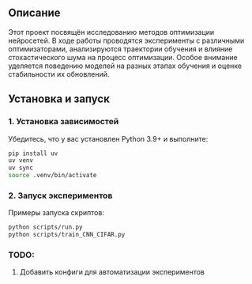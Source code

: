 ## Описание
Этот проект посвящён исследованию методов оптимизации нейросетей. В ходе работы проводятся эксперименты с различными оптимизаторами, анализируются траектории обучения и влияние стохастического шума на процесс оптимизации. Особое внимание уделяется поведению моделей на разных этапах обучения и оценке стабильности их обновлений.

## Установка и запуск
### 1. Установка зависимостей
Убедитесь, что у вас установлен Python 3.9+ и выполните:
```bash
pip install uv
uv venv
uv sync
source .venv/bin/activate
```

### 2. Запуск экспериментов
Примеры запуска скриптов:
```bash
python scripts/run.py
python scripts/train_CNN_CIFAR.py
```

### TODO:
1) Добавить конфиги для автоматизации экспериментов
